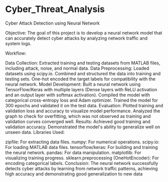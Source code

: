 # Cyber_Threat_Analysis
Cyber Attack Detection using Neural Network

Objective:
The goal of this project is to develop a neural network model that can accurately detect cyber attacks by analyzing network traffic and system logs.

Workflow:

Data Collection: Extracted training and testing datasets from MATLAB files, including attack, noise, and normal data.
Data Preprocessing:
Loaded datasets using scipy.io.
Combined and structured the data into training and testing sets.
One-hot encoded the target labels for compatibility with the neural network.
Model Development:
Built a neural network using TensorFlow/Keras with multiple layers (Dense layers with ReLU activation and an output layer with softmax activation).
Compiled the model with categorical cross-entropy loss and Adam optimizer.
Trained the model for 300 epochs and validated it on the test data.
Evaluation:
Plotted training and validation loss and accuracy to visualize model performance.
Analyzed the graph to check for overfitting, which was not observed as training and validation curves converged well.
Results:
Achieved good training and validation accuracy.
Demonstrated the model's ability to generalize well on unseen data.
Libraries Used:

zipfile: For extracting data files.
numpy: For numerical operations.
scipy.io: For loading MATLAB data files.
tensorflow/keras: For building and training the neural network.
pandas: For data manipulation.
matplotlib: For visualizing training progress.
sklearn.preprocessing (OneHotEncoder): For encoding categorical labels.
Conclusion:
The neural network successfully detects cyber attacks by learning from network traffic patterns, achieving high accuracy and demonstrating good generalization to new data
